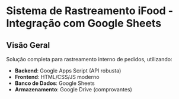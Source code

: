 # Sistema de Rastreamento iFood - Integração com Google Sheets

## Visão Geral

Solução completa para rastreamento interno de pedidos, utilizando:

- **Backend**: Google Apps Script (API robusta)
- **Frontend**: HTML/CSS/JS moderno
- **Banco de Dados**: Google Sheets
- **Armazenamento**: Google Drive (comprovantes)
